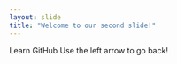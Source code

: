 ```yaml
---
layout: slide
title: "Welcome to our second slide!"
---
```

Learn GitHub
Use the left arrow to go back!
